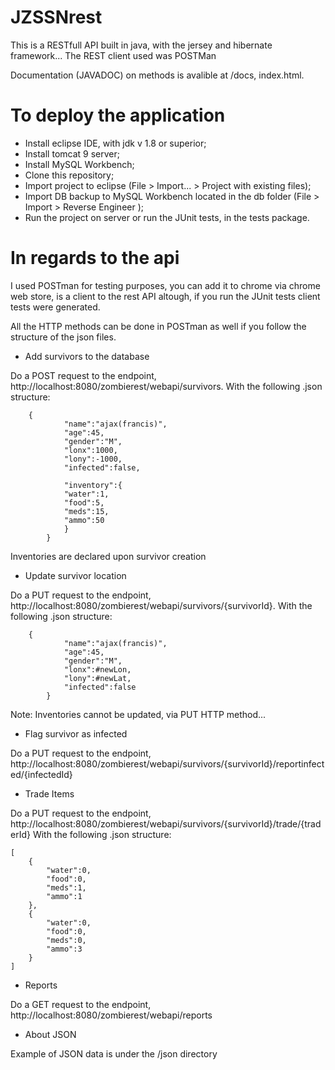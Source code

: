 # JZSSNrest
This is a RESTfull API built in java, with the jersey and hibernate framework...
The REST client used was POSTMan


Documentation (JAVADOC) on methods is avalible at /docs, index.html.

# To deploy the application
- Install eclipse IDE, with jdk v 1.8 or superior;
- Install tomcat 9 server;
- Install MySQL Workbench;
- Clone this repository;
- Import project to eclipse (File > Import... > Project with existing files); 
- Import DB backup to MySQL Workbench located in the db folder (File > Import > Reverse Engineer );
- Run the project on server or run the JUnit tests, in the tests package.

# In regards to the api

I used POSTman for testing purposes, you can add it to chrome via chrome web store, is a client to the rest API altough,
if you run the JUnit tests client tests were generated.

All the HTTP methods can be done in POSTman as well if you follow the structure of the json files.

- Add survivors to the database

Do a POST request to the endpoint, http://localhost:8080/zombierest/webapi/survivors.
With the following .json structure:

```
    {	
			"name":"ajax(francis)",
			"age":45,
			"gender":"M",
			"lonx":1000,
			"lony":-1000,
			"infected":false,

			"inventory":{
			"water":1,
			"food":5,
			"meds":15,
			"ammo":50
			}	
		}
```
Inventories are declared upon survivor creation
    

- Update survivor location

Do a PUT request to the endpoint, http://localhost:8080/zombierest/webapi/survivors/{survivorId}.
With the following .json structure:

```
    {	
			"name":"ajax(francis)",
			"age":45,
			"gender":"M",
			"lonx":#newLon,
			"lony":#newLat,
			"infected":false
		}
```

Note: Inventories cannot be updated, via PUT HTTP method...

- Flag survivor as infected

Do a PUT request to the endpoint, http://localhost:8080/zombierest/webapi/survivors/{survivorId}/reportinfected/{infectedId}

- Trade Items

Do a PUT request to the endpoint, http://localhost:8080/zombierest/webapi/survivors/{survivorId}/trade/{traderId}
With the following .json structure:
```
[
	{
		"water":0,
		"food":0,
		"meds":1,
		"ammo":1
	},
	{
		"water":0,
		"food":0,
		"meds":0,
		"ammo":3
	}
]
```

- Reports

Do a GET request to the endpoint, http://localhost:8080/zombierest/webapi/reports

- About JSON

Example of JSON data is under the /json directory

